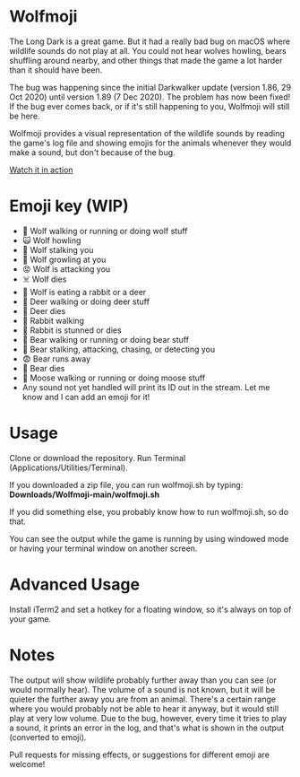 # Wolfmoji
The Long Dark is a great game. But it had a really bad bug on macOS where wildlife sounds do not play at all. You could not hear wolves howling, bears shuffling around nearby, and other things that made the game a lot harder than it should have been.

The bug was happening since the initial Darkwalker update (version 1.86, 29 Oct 2020) until version 1.89 (7 Dec 2020). The problem has now been fixed! If the bug ever comes back, or if it's still happening to you, Wolfmoji will still be here.

Wolfmoji provides a visual representation of the wildlife sounds by reading the game's log file and showing emojis for the animals whenever they would make a sound, but don't because of the bug.

[Watch it in action](https://youtu.be/0YHAjnvdTAg "I ruined an ear wrap just for you!")

# Emoji key (WIP)

- 🐺 Wolf walking or running or doing wolf stuff
- 🙀 Wolf howling
- 🤡 Wolf stalking you
- 🤬 Wolf growling at you
- 😡 Wolf is attacking you
- ☠️ Wolf dies
- 🍴 Wolf is eating a rabbit or a deer
- 🦌 Deer walking or doing deer stuff
- 🥩 Deer dies
- 🐇 Rabbit walking
- 💩 Rabbit is stunned or dies
- 🐻 Bear walking or running or doing bear stuff
- 🧸 Bear stalking, attacking, chasing, or detecting you
- 😨 Bear runs away
- 🥶 Bear dies
- 🦄 Moose walking or running or doing moose stuff
- Any sound not yet handled will print its ID out in the stream. Let me know and I can add an emoji for it!

# Usage 
Clone or download the repository. Run Terminal (Applications/Utilities/Terminal). 

If you downloaded a zip file, you can run wolfmoji.sh by typing:
**Downloads/Wolfmoji-main/wolfmoji.sh**

If you did something else, you probably know how to run wolfmoji.sh, so do that.

You can see the output while the game is running by using windowed mode or having your terminal window on another screen.

# Advanced Usage
Install iTerm2 and set a hotkey for a floating window, so it's always on top of your game.

# Notes
The output will show wildlife probably further away than you can see (or would normally hear). The volume of a sound is not known, but it will be quieter the further away you are from an animal. There's a certain range where you would probably not be able to hear it anyway, but it would still play at very low volume. Due to the bug, however, every time it tries to play a sound, it prints an error in the log, and that's what is shown in the output (converted to emoji).

Pull requests for missing effects, or suggestions for different emoji are welcome!
